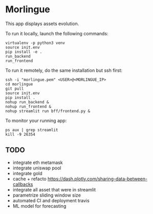 # Morlingue

This app displays assets evolution.

To run it locally, launch the following commands:
```
virtualenv -p python3 venv
source init.env
pip install -e .
run_backend
run_frontend
```
To run it remotely, do the same installation but ssh first:
```
ssh -i "morlingue.pem" <USER>@<MORLINGUE_IP>
cd morlingue
git pull
source init.env
pip install .
nohup run_backend &
nohup run_frontend &
nohup streamlit run bff/frontend.py &
```
To monitor your running app:
```
ps aux | grep streamlit
kill -9 26354
```

## TODO

- integrate eth metamask
- integrate uniswap pool
- integrate gold
- cache + refacto https://dash.plotly.com/sharing-data-between-callbacks
- integrate all asset that were in streamlit
- parametrize sliding window size
- automated CI and deployment travis
- ML model for forecasting